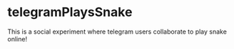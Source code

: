 # telegramPlaysSnake
This is a social experiment where telegram users collaborate to play snake online! 
